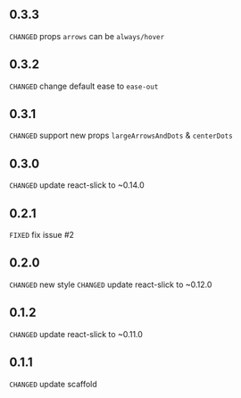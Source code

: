 ## 0.3.3

`CHANGED` props `arrows` can be `always/hover`

## 0.3.2

`CHANGED` change default ease to `ease-out`

## 0.3.1

`CHANGED` support new props `largeArrowsAndDots` & `centerDots`

## 0.3.0

`CHANGED` update react-slick to ~0.14.0

## 0.2.1

`FIXED` fix issue #2

## 0.2.0

`CHANGED` new style
`CHANGED` update react-slick to ~0.12.0

## 0.1.2

`CHANGED` update react-slick to ~0.11.0

## 0.1.1

`CHANGED` update scaffold